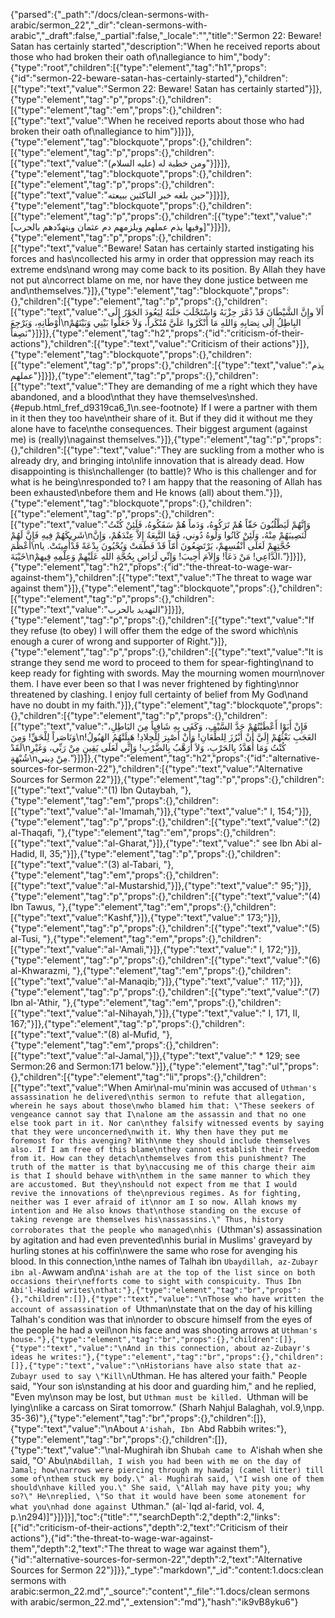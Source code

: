 {"parsed":{"_path":"/docs/clean-sermons-with-arabic/sermon_22","_dir":"clean-sermons-with-arabic","_draft":false,"_partial":false,"_locale":"","title":"Sermon 22:  Beware! Satan has certainly started","description":"When he received reports about those who had broken their oath of\nallegiance to him","body":{"type":"root","children":[{"type":"element","tag":"h1","props":{"id":"sermon-22-beware-satan-has-certainly-started"},"children":[{"type":"text","value":"Sermon 22:  Beware! Satan has certainly started"}]},{"type":"element","tag":"p","props":{},"children":[{"type":"element","tag":"em","props":{},"children":[{"type":"text","value":"When he received reports about those who had broken their oath of\nallegiance to him"}]}]},{"type":"element","tag":"blockquote","props":{},"children":[{"type":"element","tag":"p","props":{},"children":[{"type":"text","value":"ومن خطبة له (عليه السلام)"}]}]},{"type":"element","tag":"blockquote","props":{},"children":[{"type":"element","tag":"p","props":{},"children":[{"type":"text","value":"حين بلغه خبر الناكثين ببيعته"}]}]},{"type":"element","tag":"blockquote","props":{},"children":[{"type":"element","tag":"p","props":{},"children":[{"type":"text","value":"[وفيها يذم عملهم ويلزمهم دم عثمان ويتهدّدهم بالحرب]"}]}]},{"type":"element","tag":"p","props":{},"children":[{"type":"text","value":"Beware! Satan has certainly started instigating his forces and has\ncollected his army in order that oppression may reach its extreme ends\nand wrong may come back to its position. By Allah they have not put a\ncorrect blame on me, nor have they done justice between me and\nthemselves."}]},{"type":"element","tag":"blockquote","props":{},"children":[{"type":"element","tag":"p","props":{},"children":[{"type":"text","value":"أَلاَ وإِنَّ الشَّيْطَانَ قَدْ ذَمَّرَ حِزْبَهُ وَاسْتَجْلَبَ جَلَبَهُ لِيَعُودَ الجَوْرُ إِلَى أَوْطَانِهِ، وَيَرْجِعَ\nالبِاطِلُ إِلَى نِصَابِهِ وَاللهِ مَا أَنْكَرُوا عَلَيَّ مُنْكَراً، وَلاَ جَعَلُوا بَيْنِي وَبَيْنَهُمْ نَصِفاً"}]}]},{"type":"element","tag":"h2","props":{"id":"criticism-of-their-actions"},"children":[{"type":"text","value":"Criticism of their actions"}]},{"type":"element","tag":"blockquote","props":{},"children":[{"type":"element","tag":"p","props":{},"children":[{"type":"text","value":"يذم عملهم"}]}]},{"type":"element","tag":"p","props":{},"children":[{"type":"text","value":"They are demanding of me a right which they have abandoned, and a blood\nthat they have themselves\nshed.{#epub.html_fref_d9319ca6_1\n.see-footnote} If I were a partner with them in it then they too have\ntheir share of it. But if they did it without me they alone have to face\nthe consequences. Their biggest argument (against me) is (really)\nagainst themselves."}]},{"type":"element","tag":"p","props":{},"children":[{"type":"text","value":"They are suckling from a mother who is already dry, and bringing into\nlife innovation that is already dead. How disappointing is this\nchallenger (to battle)? Who is this challenger and for what is he being\nresponded to? I am happy that the reasoning of Allah has been exhausted\nbefore them and He knows (all) about them."}]},{"type":"element","tag":"blockquote","props":{},"children":[{"type":"element","tag":"p","props":{},"children":[{"type":"text","value":"وَإِنَّهُمْ لَيَطْلُبُونَ حَقّاً هُمْ تَرَكُوهُ، وَدَماً هُمْ سَفَكُوهُ، فَلَئِنْ كُنْتُ شَرِيكَهُمْ فِيهِ فَإِنَّ لَهُمْ\nلَنَصِيبَهُمْ مِنْهُ، وَلَئِنْ كَانُوا وَلُوهُ دُوني، فَمَا التَّبِعَةُ إِلاَّ عِنْدَهُمْ، وَإِنَّ أَعْظَمَ\nحُجَّتِهِمْ لَعَلَى أَنْفُسِهِمْ، يَرْتَضِعُونَ أُمّاً قَدْ فَطَمَتْ وَيُحْيُونَ بِدْعَةً قَدْأُمِيتَتْ. يا خَيْبَةَ\nالدَّاعِي! مَنْ دَعَا! وَإِلاَمَ أُجِيبَ! وَإِنِّي لَرَاضٍ بِحُجَّةِ اللهِ عَلَيْهِمْ وَعِلْمِهِ فِيهمْ."}]}]},{"type":"element","tag":"h2","props":{"id":"the-threat-to-wage-war-against-them"},"children":[{"type":"text","value":"The threat to wage war against them"}]},{"type":"element","tag":"blockquote","props":{},"children":[{"type":"element","tag":"p","props":{},"children":[{"type":"text","value":"التهديد بالحرب"}]}]},{"type":"element","tag":"p","props":{},"children":[{"type":"text","value":"If they refuse (to obey) I will offer them the edge of the sword which\nis enough a curer of wrong and supporter of Right."}]},{"type":"element","tag":"p","props":{},"children":[{"type":"text","value":"It is strange they send me word to proceed to them for spear-fighting\nand to keep ready for fighting with swords. May the mourning women mourn\nover them. I have ever been so that I was never frightened by fighting\nnor threatened by clashing. I enjoy full certainty of belief from My God\nand have no doubt in my faith."}]},{"type":"element","tag":"blockquote","props":{},"children":[{"type":"element","tag":"p","props":{},"children":[{"type":"text","value":"فَإِنْ أَبَوْا أَعْطَيْتُهُمْ حَدَّ السَّيْفِ، وَكَفَى بِهِ شَافِياً مِنَ البَاطِلِ، وَنَاصَراً لِلْحَقِّ! وَمِنَ\nالعَجَبِ بَعْثُهُمْ إِلَيَّ أَنْ أَبْرُزَ لِلطِّعَانِ! وَأَنْ أصْبِرَ لِلْجِلادِ! هَبِلَتْهُمُ الهَبُولُ! لَقَدْ\nكُنْتُ وَمَا أُهَدَّدُ بِالحَرْبِ، وَلاَ أُرَهَّبُ بِالضَّرْبِ! وَإِنِّي لَعَلَى يَقِينٍ مِنْ رَبِّي، وَغَيْرِ شُبْهَةٍ\nمِنْ دِيني."}]}]},{"type":"element","tag":"h2","props":{"id":"alternative-sources-for-sermon-22"},"children":[{"type":"text","value":"Alternative Sources for Sermon 22"}]},{"type":"element","tag":"p","props":{},"children":[{"type":"text","value":"(1) Ibn Qutaybah, "},{"type":"element","tag":"em","props":{},"children":[{"type":"text","value":"al-'Imamah,"}]},{"type":"text","value":" I, 154;"}]},{"type":"element","tag":"p","props":{},"children":[{"type":"text","value":"(2) al-Thaqafi, "},{"type":"element","tag":"em","props":{},"children":[{"type":"text","value":"al-Gharat,"}]},{"type":"text","value":" see Ibn Abi al-Hadid, II, 35;"}]},{"type":"element","tag":"p","props":{},"children":[{"type":"text","value":"(3) al-Tabari, "},{"type":"element","tag":"em","props":{},"children":[{"type":"text","value":"al-Mustarshid,"}]},{"type":"text","value":" 95;"}]},{"type":"element","tag":"p","props":{},"children":[{"type":"text","value":"(4) Ibn Tawus, "},{"type":"element","tag":"em","props":{},"children":[{"type":"text","value":"Kashf,"}]},{"type":"text","value":" 173;"}]},{"type":"element","tag":"p","props":{},"children":[{"type":"text","value":"(5) al-Tusi, "},{"type":"element","tag":"em","props":{},"children":[{"type":"text","value":"al-'Amali,"}]},{"type":"text","value":" I, 172;"}]},{"type":"element","tag":"p","props":{},"children":[{"type":"text","value":"(6) al-Khwarazmi, "},{"type":"element","tag":"em","props":{},"children":[{"type":"text","value":"al-Manaqib;"}]},{"type":"text","value":" 117;"}]},{"type":"element","tag":"p","props":{},"children":[{"type":"text","value":"(7) Ibn al-'Athir, "},{"type":"element","tag":"em","props":{},"children":[{"type":"text","value":"al-Nihayah,"}]},{"type":"text","value":" I, 171, II, 167;"}]},{"type":"element","tag":"p","props":{},"children":[{"type":"text","value":"(8) al-Mufid, "},{"type":"element","tag":"em","props":{},"children":[{"type":"text","value":"al-Jamal,"}]},{"type":"text","value":" * 129; see Sermon:26 and Sermon:171 below."}]},{"type":"element","tag":"ul","props":{},"children":[{"type":"element","tag":"li","props":{},"children":[{"type":"text","value":"When Amir\nal-mu'minin was accused of `Uthman's assassination he delivered\nthis sermon to refute that allegation, wherein he says about those\nwho blamed him that: \"These seekers of vengeance cannot say that I\nalone am the assassin and that no one else took part in it. Nor can\nthey falsify witnessed events by saying that they were unconcerned\nwith it. Why then have they put me foremost for this avenging? With\nme they should include themselves also. If I am free of this blame\nthey cannot establish their freedom from it. How can they detach\nthemselves from this punishment? The truth of the matter is that by\naccusing me of this charge their aim is that I should behave with\nthem in the same manner to which they are accustomed. But they\nshould not expect from me that I would revive the innovations of the\nprevious regimes. As for fighting, neither was I ever afraid of it\nnor am I so now. Allah knows my intention and He also knows that\nthose standing on the excuse of taking revenge are themselves his\nassassins.\" Thus, history corroborates that the people who managed\nhis (`Uthman's) assassination by agitation and had even prevented\nhis burial in Muslims' graveyard by hurling stones at his coffin\nwere the same who rose for avenging his blood. In this connection,\nthe names of Talhah ibn `Ubaydillah, az-Zubayr ibn al-`Awwam and\n`A'ishah are at the top of the list since on both occasions their\nefforts come to sight with conspicuity. Thus Ibn Abi'l-Hadid writes\nthat:"},{"type":"element","tag":"br","props":{},"children":[]},{"type":"text","value":"\nThose who have written the account of assassination of `Uthman\nstate that on the day of his killing Talhah's condition was that in\norder to obscure himself from the eyes of the people he had a veil\non his face and was shooting arrows at `Uthman's house."},{"type":"element","tag":"br","props":{},"children":[]},{"type":"text","value":"\nAnd in this connection, about az-Zubayr's ideas he writes:"},{"type":"element","tag":"br","props":{},"children":[]},{"type":"text","value":"\nHistorians have also state that az-Zubayr used to say \"Kill\n`Uthman. He has altered your faith.\" People said, \"Your son is\nstanding at his door and guarding him,\" and he replied, \"Even my\nson may be lost, but `Uthman must be killed. `Uthman will be lying\nlike a carcass on Sirat tomorrow.\" (Sharh Nahjul Balaghah, vol.9,\npp. 35-36)"},{"type":"element","tag":"br","props":{},"children":[]},{"type":"text","value":"\nAbout `A'ishah, Ibn `Abd Rabbih writes:"},{"type":"element","tag":"br","props":{},"children":[]},{"type":"text","value":"\nal-Mughirah ibn Shu`bah came to `A'ishah when she said, \"O' Abu\n`Abdillah, I wish you had been with me on the day of Jamal; how\narrows were piercing through my hawdaj (camel litter) till some of\nthem stuck my body.\" al- Mughirah said, \"I wish one of them should\nhave killed you.\" She said, \"Allah may have pity you; why so?\" He\nreplied, \"So that it would have been some atonement for what you\nhad done against `Uthman.\" (al-`Iqd al-farid, vol. 4, p.\n294)]"}]}]}],"toc":{"title":"","searchDepth":2,"depth":2,"links":[{"id":"criticism-of-their-actions","depth":2,"text":"Criticism of their actions"},{"id":"the-threat-to-wage-war-against-them","depth":2,"text":"The threat to wage war against them"},{"id":"alternative-sources-for-sermon-22","depth":2,"text":"Alternative Sources for Sermon 22"}]}},"_type":"markdown","_id":"content:1.docs:clean sermons with arabic:sermon_22.md","_source":"content","_file":"1.docs/clean sermons with arabic/sermon_22.md","_extension":"md"},"hash":"ik9vB8yku6"}